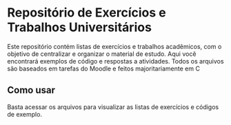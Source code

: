 # Repositório de Exercícios e Trabalhos Universitários

Este repositório contém listas de exercícios e trabalhos acadêmicos, com o objetivo de centralizar e organizar o material de estudo. Aqui você encontrará exemplos de código e respostas a atividades. Todos os arquivos são baseados em tarefas do Moodle e feitos majoritariamente em C

## Como usar

Basta acessar os arquivos para visualizar as listas de exercícios e códigos de exemplo.
